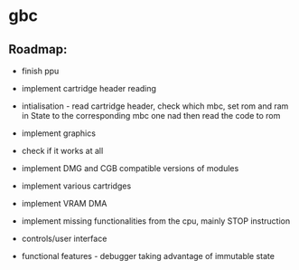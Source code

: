 # gbc


## Roadmap:

 - finish ppu

 - implement cartridge header reading

 - intialisation - read cartridge header, check which mbc, set rom and
   ram in State to the corresponding mbc one nad then read the code to rom

 - implement graphics

 - check if it works at all

 - implement DMG and CGB compatible versions of modules

 - implement various cartridges

 - implement VRAM DMA

 - implement missing functionalities from the cpu, mainly STOP instruction

 - controls/user interface

 - functional features - debugger taking advantage of immutable state
